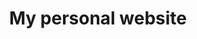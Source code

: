 ---
title: My personal website
description: The website you are reading right now
source: https://github.com/robalb/my-website
demo: https://halb.it
writeup: /posts/my-website/
order: 40
---